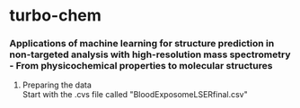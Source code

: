 # turbo-chem
### Applications of machine learning for structure prediction in non-targeted analysis with high-resolution mass spectrometry - From physicochemical properties to molecular structures

1. Preparing the data  
Start with the .cvs file called "BloodExposomeLSERfinal.csv"
